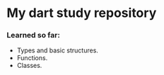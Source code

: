 # My dart study repository

### Learned so far:
- Types and basic structures.
- Functions.
- Classes.